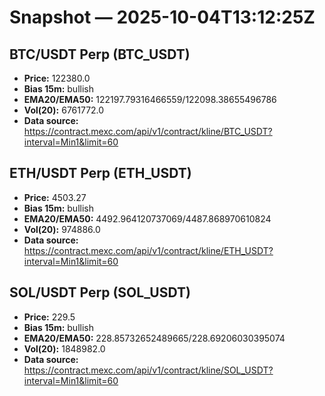 # Snapshot — 2025-10-04T13:12:25Z

## BTC/USDT Perp (BTC_USDT)
- **Price:** 122380.0
- **Bias 15m:** bullish
- **EMA20/EMA50:** 122197.79316466559/122098.38655496786
- **Vol(20):** 6761772.0
- **Data source:** https://contract.mexc.com/api/v1/contract/kline/BTC_USDT?interval=Min1&limit=60

## ETH/USDT Perp (ETH_USDT)
- **Price:** 4503.27
- **Bias 15m:** bullish
- **EMA20/EMA50:** 4492.964120737069/4487.868970610824
- **Vol(20):** 974886.0
- **Data source:** https://contract.mexc.com/api/v1/contract/kline/ETH_USDT?interval=Min1&limit=60

## SOL/USDT Perp (SOL_USDT)
- **Price:** 229.5
- **Bias 15m:** bullish
- **EMA20/EMA50:** 228.85732652489665/228.69206030395074
- **Vol(20):** 1848982.0
- **Data source:** https://contract.mexc.com/api/v1/contract/kline/SOL_USDT?interval=Min1&limit=60
